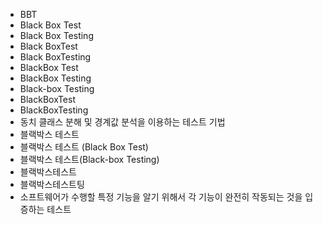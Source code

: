 ﻿- BBT
- Black Box Test
- Black Box Testing
- Black BoxTest
- Black BoxTesting
- BlackBox Test
- BlackBox Testing
- Black-box Testing
- BlackBoxTest
- BlackBoxTesting
- 동치 클래스 분해 및 경계값 분석을 이용하는 테스트 기법
- 블랙박스 테스트
- 블랙박스 테스트 (Black Box Test) 
- 블랙박스 테스트(Black-box Testing) 
- 블랙박스테스트
- 블랙박스테스트팅
- 소프트웨어가 수행할 특정 기능을 알기 위해서 각 기능이 완전히 작동되는 것을 입증하는 테스트
